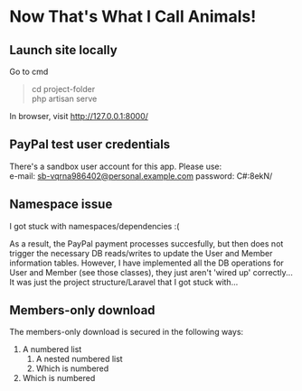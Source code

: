 # Now That's What I Call Animals! #
## Launch site locally ##
Go to cmd<br>

> cd project-folder <br>
> php artisan serve

In browser, visit http://127.0.0.1:8000/

## PayPal test user credentials ##
There's a sandbox user account for this app. Please use:<br>
e-mail: sb-vqrna986402@personal.example.com
password: C#:8ekN/

## Namespace issue ##
I got stuck with namespaces/dependencies :(

As a result, the PayPal payment processes succesfully, but then does not trigger the necessary DB reads/writes to update the User and Member information tables. However, I have implemented all the DB operations for User and Member (see those classes), they just aren't 'wired up' correctly... It was just the project structure/Laravel that I got stuck with...

## Members-only download ##
The members-only download is secured in the following ways:

1. A numbered list
    1. A nested numbered list
    2. Which is numbered
2. Which is numbered
